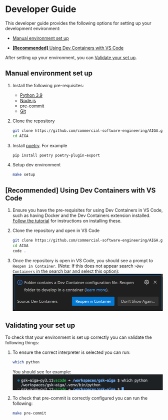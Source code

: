 # Developer Guide

This developer guide provides the following options for setting up your development environment:

- [Manual environment set up](#manual-environment-set-up)

- [**[Recommended]** Using Dev Containers with VS Code](#recommended-using-dev-containers-with-vs-code)

After setting up your environment, you can [Validate your set up](#validating-your-set-up).

## Manual environment set up

1. Install the following pre-requisites:

    - [Python 3.9](https://www.python.org/downloads/)
    - [Node.js](https://nodejs.org/en/download/)
    - [pre-commit](https://pre-commit.com/#install)
    - [Git](https://git-scm.com/downloads)

1. Clone the repository

    ```bash
    git clone https://github.com/commercial-software-engineering/AIGA.git
    cd AIGA
    ```

1. Install [poetry](https://python-poetry.org/). For example

    ```bash
    pip install poetry poetry-plugin-export
    ```

1. Setup dev environment

    ```bash
    make setup
    ```

## [**Recommended**] Using Dev Containers with VS Code

1. Ensure you have the pre-requisites for using Dev Containers in VS Code, such as having Docker and the Dev Containers extension installed. [Follow the tutorial](https://code.visualstudio.com/docs/devcontainers/tutorial) for instructions on installing these.

1. Clone the repository and open in VS Code

    ```bash
    git clone https://github.com/commercial-software-engineering/AIGA.git
    cd AIGA
    code .
    ```

1. Once the repository is open in VS Code, you should see a prompt to `Reopen in Container`. (Note: If this does not appear search `>Dev Containers` in the search bar and select this option):
![Dev Container prompt](../assets/devguide-devcontainer.png)

## Validating your set up

To check that your environment is set up correctly you can validate the following things:

1. To ensure the correct interpreter is selected you can run:

    ```bash
    which python
    ```

    You should see for example:
    ![Interpreter output](../assets/devguide-interpreter-output.png)

1. To check that pre-commit is correctly configured you can run the following:

    ```bash
    make pre-commit
    ```
